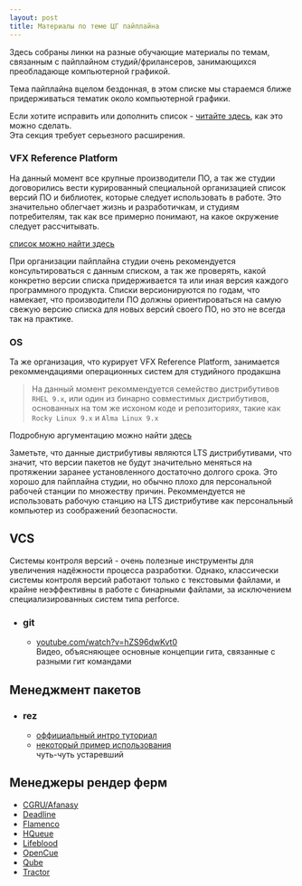 ```yaml
---
layout: post
title: Материалы по теме ЦГ пайплайна
---
```


Здесь собраны линки на разные обучающие материалы по темам, связанным с пайплайном
студий/фрилансеров, занимающихся преобладающе компьютерной графикой.

Тема пайплайна вцелом бездонная, в этом списке мы стараемся ближе придерживаться тематик
около компьютерной графики.

Если хотите исправить или дополнить список - [читайте здесь](/about), как это можно сделать.  
Эта секция требует серьезного расширения.

### VFX Reference Platform

На данный момент все крупные производители ПО, а так же студии договорились вести
курированный специальной организацией список версий ПО и библиотек, которые следует использовать
в работе. Это значительно облегчает жизнь и разработичкам, и студиям потребителям, так как
все примерно понимают, на какое окружение следует рассчитывать.

[список можно найти здесь](https://vfxplatform.com/)

При организации пайплайна студии очень рекомендуется консультироваться с данным списком,
а так же проверять, какой конкретно версии списка придерживается та или иная версия каждого
программного продукта. Списки версионируются по годам, что намекает, что производители ПО
должны ориентироваться на самую свежую версию списка для новых версий своего ПО, но это не всегда
так на практике.

### OS

Та же организация, что курирует VFX Reference Platform, занимается рекоммендациями операционных
систем для студийного продакшна

> На данный момент рекоммендуется семейство дистрибутивов `RHEL 9.x`, или один из
бинарно совместимых дистрибутивов, основанных на том же исхоном коде и репозиториях, такие как
`Rocky Linux 9.x` и `Alma Linux 9.x`

Подробную аргументацию можно найти [здесь](https://drive.google.com/file/d/12k-YZVHuxJs0LVKH_l6l9nf_qcYLfaLJ/view)

Заметьте, что данные дистрибутивы являются LTS дистрибутивами, что значит, что версии пакетов не
будут значительно меняться на протяжении заранее установленного достаточно долгого срока.
Это хорошо для пайплайна студии, но обычно плохо для персональной рабочей станции 
по множеству причин. Рекоммендуется не использовать рабочую станцию на LTS дистрибутиве 
как персональный компьютер из соображений безопасности.  

## VCS

Системы контроля версий - очень полезные инструменты для увеличения надёжности процесса разработки.
Однако, классически системы контроля версий работают только с текстовыми файлами,
и крайне неэффективны в работе с бинарными файлами, за исключением специализированных систем типа
perforce.

* ### git

  * [youtube.com/watch?v=hZS96dwKvt0](https://www.youtube.com/watch?v=hZS96dwKvt0)  
    Видео, объясняющее основные концепции гита, связанные с разными гит командами

## Менеджмент пакетов

* ### rez

  * [оффициальный интро туториал](https://github.com/AcademySoftwareFoundation/rez/wiki/Getting-Started)
  * [некоторый пример использования](https://github.com/mottosso/rez-for-projects)  
    чуть-чуть устаревший

## Менеджеры рендер ферм

* [CGRU/Afanasy](https://cgru.info/)
* [Deadline](https://aws.amazon.com/thinkbox-deadline/)
* [Flamenco](https://flamenco.blender.org/)
* [HQueue](https://www.sidefx.com/tutorials/getting-started-with-hqueue/)
* [Lifeblood](https://pedohorse.github.io/lifeblood/)
* [OpenCue](https://www.opencue.io/)
* [Qube](https://www.pipelinefx.com/features/)
* [Tractor](https://renderman.pixar.com/tractor)

